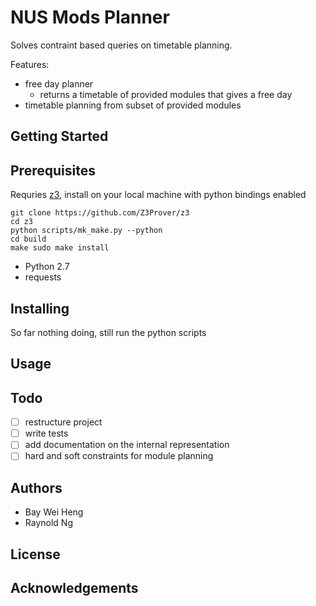 # NUS Mods Planner

Solves contraint based queries on timetable planning. 

Features:

- free day planner
  - returns a timetable of provided modules that gives a free day
- timetable planning from subset of provided modules 

## Getting Started

## Prerequisites
Requries [z3](https://github.com/Z3Prover/z3), install on your local machine with python bindings enabled

```
git clone https://github.com/Z3Prover/z3
cd z3
python scripts/mk_make.py --python
cd build
make sudo make install
```

- Python 2.7
- requests

## Installing

So far nothing doing, still run the python scripts

## Usage

## Todo

- [ ] restructure project
- [ ] write tests
- [ ] add documentation on the internal representation
- [ ] hard and soft constraints for module planning

## Authors

- Bay Wei Heng
- Raynold Ng

## License

## Acknowledgements
